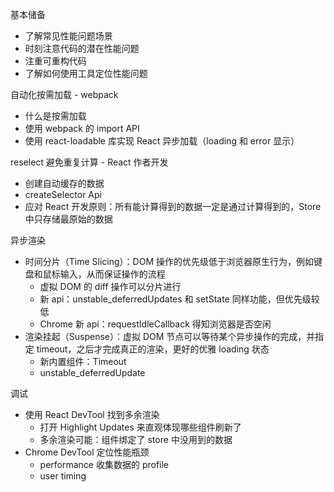 基本储备
* 了解常见性能问题场景
* 时刻注意代码的潜在性能问题
* 注重可重构代码
* 了解如何使用工具定位性能问题

自动化按需加载 - webpack
* 什么是按需加载
* 使用 webpack 的 import API
* 使用 react-loadable 库实现 React 异步加载（loading 和 error 显示）

reselect 避免重复计算 - React 作者开发
* 创建自动缓存的数据
* createSelector Api
* 应对 React 开发原则：所有能计算得到的数据一定是通过计算得到的，Store 中只存储最原始的数据

异步渲染
* 时间分片（Time Slicing）：DOM 操作的优先级低于浏览器原生行为，例如键盘和鼠标输入，从而保证操作的流程
  * 虚拟 DOM 的 diff 操作可以分片进行
  * 新 api：unstable_deferredUpdates 和 setState 同样功能，但优先级较低
  * Chrome 新 api：requestIdleCallback 得知浏览器是否空闲
* 渲染挂起（Suspense）：虚拟 DOM 节点可以等待某个异步操作的完成，并指定 timeout，之后才完成真正的渲染，更好的优雅 loading 状态
  * 新内置组件：Timeout
  * unstable_deferredUpdate

调试
* 使用 React DevTool 找到多余渲染
  * 打开 Highlight Updates 来直观体现哪些组件刷新了
  * 多余渲染可能：组件绑定了 store 中没用到的数据
* Chrome DevTool 定位性能瓶颈
  * performance 收集数据的 profile
  * user timing